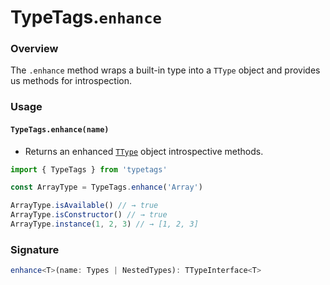 # TypeTags.`enhance`

### Overview

The `.enhance` method wraps a built-in type into a `TType` object and provides us methods for introspection.

### Usage

#### `TypeTags.enhance(name)`

- Returns an enhanced [`TType`](https://localhost:3000/ttype) object introspective methods.

```js
import { TypeTags } from 'typetags'

const ArrayType = TypeTags.enhance('Array')

ArrayType.isAvailable() // → true
ArrayType.isConstructor() // → true
ArrayType.instance(1, 2, 3) // → [1, 2, 3]
```

### Signature

```ts
enhance<T>(name: Types | NestedTypes): TTypeInterface<T>
```
